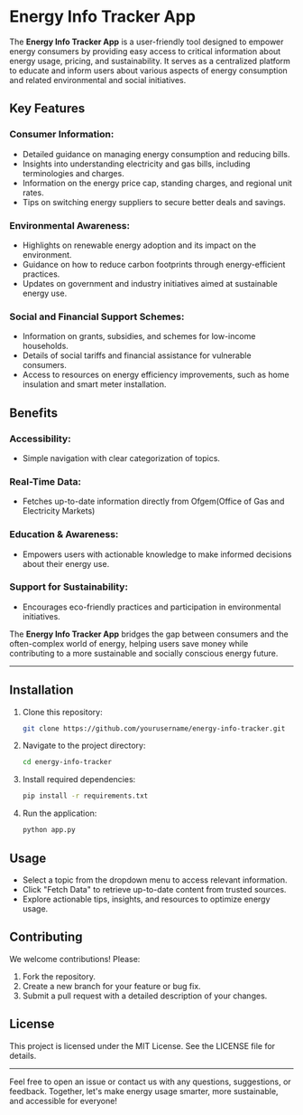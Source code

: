 # Energy Info Tracker App

The **Energy Info Tracker App** is a user-friendly tool designed to empower energy consumers by providing easy access to critical information about energy usage, pricing, and sustainability. It serves as a centralized platform to educate and inform users about various aspects of energy consumption and related environmental and social initiatives.

## Key Features

### Consumer Information:
- Detailed guidance on managing energy consumption and reducing bills.
- Insights into understanding electricity and gas bills, including terminologies and charges.
- Information on the energy price cap, standing charges, and regional unit rates.
- Tips on switching energy suppliers to secure better deals and savings.

### Environmental Awareness:
- Highlights on renewable energy adoption and its impact on the environment.
- Guidance on how to reduce carbon footprints through energy-efficient practices.
- Updates on government and industry initiatives aimed at sustainable energy use.

### Social and Financial Support Schemes:
- Information on grants, subsidies, and schemes for low-income households.
- Details of social tariffs and financial assistance for vulnerable consumers.
- Access to resources on energy efficiency improvements, such as home insulation and smart meter installation.

## Benefits

### Accessibility:
- Simple navigation with clear categorization of topics.

### Real-Time Data:
- Fetches up-to-date information directly from Ofgem(Office of Gas and Electricity Markets)

### Education & Awareness:
- Empowers users with actionable knowledge to make informed decisions about their energy use.

### Support for Sustainability:
- Encourages eco-friendly practices and participation in environmental initiatives.

The **Energy Info Tracker App** bridges the gap between consumers and the often-complex world of energy, helping users save money while contributing to a more sustainable and socially conscious energy future.

---

## Installation

1. Clone this repository:
   ```bash
   git clone https://github.com/yourusername/energy-info-tracker.git
   ```
2. Navigate to the project directory:
   ```bash
   cd energy-info-tracker
   ```
3. Install required dependencies:
   ```bash
   pip install -r requirements.txt
   ```
4. Run the application:
   ```bash
   python app.py
   ```

## Usage

- Select a topic from the dropdown menu to access relevant information.
- Click "Fetch Data" to retrieve up-to-date content from trusted sources.
- Explore actionable tips, insights, and resources to optimize energy usage.

## Contributing

We welcome contributions! Please:
1. Fork the repository.
2. Create a new branch for your feature or bug fix.
3. Submit a pull request with a detailed description of your changes.

## License

This project is licensed under the MIT License. See the LICENSE file for details.

---

Feel free to open an issue or contact us with any questions, suggestions, or feedback. Together, let's make energy usage smarter, more sustainable, and accessible for everyone!

